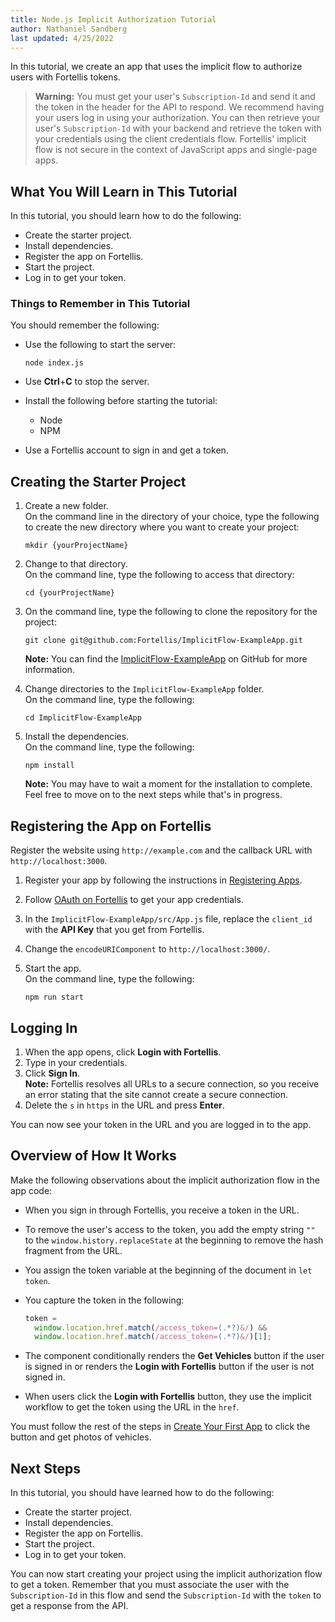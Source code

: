 ```yaml
---
title: Node.js Implicit Authorization Tutorial
author: Nathaniel Sandberg
last updated: 4/25/2022
---
```


In this tutorial,
we create an app that uses the implicit flow to authorize users with Fortellis tokens.

> **Warning:**
> You must get your user's `Subscription-Id` and send it and the token in the header for the API to respond.
> We recommend having your users log in using your authorization.
> You can then retrieve your user's `Subscription-Id` with your backend and retrieve the token with your credentials using the client credentials flow.
> Fortellis' implicit flow is not secure in the context of JavaScript apps and single-page apps.

## What You Will Learn in This Tutorial

In this tutorial, you should learn how to do the following:

* Create the starter project.
* Install dependencies.
* Register the app on Fortellis.
* Start the project.
* Log in to get your token.

### Things to Remember in This Tutorial

You should remember the following:

* Use the following to start the server:  

    ```curl
    node index.js
    ```

* Use **Ctrl**+**C** to stop the server.
* Install the following before starting the tutorial:
    * Node
    * NPM
* Use a Fortellis account to sign in and get a token.

## Creating the Starter Project

1. Create a new folder.  
    On the command line in the directory of your choice, type the following to create the new directory
    where you want to create your project:

    ```curl
    mkdir {yourProjectName}
    ```

1. Change to that directory.  
    On the command line, type the following to access that directory:

    ```curl
    cd {yourProjectName}
    ```

1. On the command line, type the following to clone the repository for the project:

    ```curl
    git clone git@github.com:Fortellis/ImplicitFlow-ExampleApp.git
    ```

    **Note:** You can find the [ImplicitFlow-ExampleApp](https://github.com/Fortellis/ImplicitFlow-ExampleApp) on GitHub for more information.

1. Change directories to the `ImplicitFlow-ExampleApp` folder.  
    On the command line, type the following:  

    ```curl
    cd ImplicitFlow-ExampleApp
    ```

1. Install the dependencies.  
    On the command line, type the following:

    ```curl
    npm install
    ```

    **Note:** You may have to wait a moment for the installation to complete.
    Feel free to move on to the next steps while that's in progress.

## Registering the App on Fortellis

Register the website using `http://example.com` and the callback URL with `http://localhost:3000`.

1. Register your app by following the instructions in [Registering Apps](/docs/tutorials/app-lifecycle/registering-apps).
1. Follow [OAuth on Fortellis](/docs/tutorials/solution-integration/auth) to get your app credentials.
1. In the `ImplicitFlow-ExampleApp/src/App.js` file, replace the `client_id` with the **API Key** that you get from Fortellis.
1. Change the `encodeURIComponent` to `http://localhost:3000/`.
1. Start the app.  
    On the command line, type the following:  

    ```curl
    npm run start
    ```

## Logging In

1. When the app opens, click **Login with Fortellis**.
1. Type in your credentials.
1. Click **Sign In**.  
    **Note:** Fortellis resolves all URLs to a secure connection,
    so you receive an error stating that the site cannot create a secure connection.
1. Delete the `s` in `https` in the URL and press **Enter**.

You can now see your token in the URL and you are logged in to the app.

## Overview of How It Works

Make the following observations about the implicit authorization flow in the app code:

* When you sign in through Fortellis,
    you receive a token in the URL.
* To remove the user's access to the token,
    you add the empty string `""` to the `window.history.replaceState` at the beginning to remove the hash fragment from the URL.
* You assign the token variable at the beginning of the document in `let token`.
* You capture the token in the following:

    ```javascript
    token =
      window.location.href.match(/access_token=(.*?)&/) &&
      window.location.href.match(/access_token=(.*?)&/)[1];
    ```

* The component conditionally renders the **Get Vehicles** button
    if the user is signed in
    or renders the **Login with Fortellis** button
    if the user is not signed in.
* When users click the **Login with Fortellis** button,
    they use the implicit workflow to get the token using the URL in the `href`.

You must follow the rest of the steps in [Create Your First App](/docs/tutorials/app-toolbox/create-an-app) to click the button and get photos of vehicles.

## Next Steps

In this tutorial, you should have learned how to do the following:

* Create the starter project.
* Install dependencies.
* Register the app on Fortellis.
* Start the project.
* Log in to get your token.

You can now start creating your project using the implicit authorization flow to get a token.
Remember that you must associate the user with the `Subscription-Id` in this flow and send the `Subscription-Id` with the `token` to get a response from the API.
